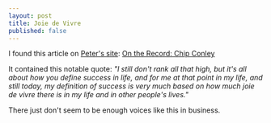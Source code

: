 ```yaml
---
layout: post
title: Joie de Vivre
published: false
---
```

I found this article on <a title="peterme" href="http://www.peterme.com">Peter's site</a>: <a title=" On the Record: Chip Conley" href="http://www.sfgate.com/cgi-bin/article.cgi?f=/c/a/2005/08/07/BUGSFE1OF51.DTL"> On the Record: Chip Conley</a>

It contained this notable quote: <em>"I still don't rank all that high, but it's all about how you define success in life, and for me at that point in my life, and still today, my definition of success is very much based on how much joie de vivre there is in my life and in other people's lives."</em>

There just don't seem to be enough voices like this in business.
